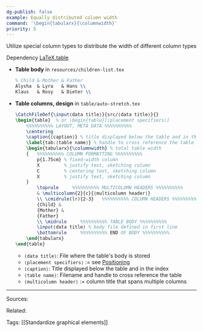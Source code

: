 ```yaml
---
dg-publish: false
example: Equally distributed column width
command: '\begin{tabularx}{\columnwidth}'
priority: 5
---
```


Utilize special column types to distribute the width of different column types

Dependency [LaTeX.table](https://github.com/Yetenol/latex.table)

- **Table body** in `resources/children-list.tex`  
    ```latex
    % Child & Mother & Father
    Alysha  & Lyra   & Hans \\
    Klaus   & Rosy   & Dieter \\
    ```

- **Table columns, design** in `table/auto-stretch.tex`
    ```latex
    \CatchFileDef{\input⟨data title⟩}{src/⟨data title⟩}{}
    \begin{table}  % or \begin{table}[⟨placement specifiers⟩]
        %%%%%%%%%% LAYOUT, META DATA %%%%%%%%%%
        \centering
        \caption{⟨caption⟩} % title displayed below the table and in the index
        \label{tab:⟨table name⟩} % handle to cross reference the table
        \begin{tabularx}{\columnwidth} % total table width
        {   %%%%%%%%%% COLUMN FORMATTING %%%%%%%%%%
            p{1.75cm} % fixed-width column
            X         % justify text, sketching column
            C         % centering text, sketching column
            X         % justify text, sketching column
        }
            \toprule     %%%%%%%%%% MULTICOLUMN HEADERS %%%%%%%%%%
            & \multicolumn{2}{c}{⟨multicolumn header⟩} 
            \\ \cmidrule(lr){2-3}   %%%%%%%%%% COLUMN HEADERS %%%%%%%%%%
            {Child} &
            {Mother} &
            {Father}
            \\ \midrule     %%%%%%%%%% TABLE BODY %%%%%%%%%%
            \input⟨data title⟩ % body file defined in first line
            \bottomrule     %%%%%%%%%% END OF BODY %%%%%%%%%%
        \end{tabularx}
    \end{table}
    ```

    - `⟨data title⟩`: File where the table's body is stored
    - `⟨placement specifiers⟩` := see [Positioning](#positioning)
    - `⟨caption⟩`: Title displayed below the table and in the index
    - `⟨table name⟩`: Filename and handle to cross reference the table
    - `⟨multicolumn header⟩` := column title that spans multiple columns


---


Sources:

Related:

Tags:
[[Standardize graphical elements]]